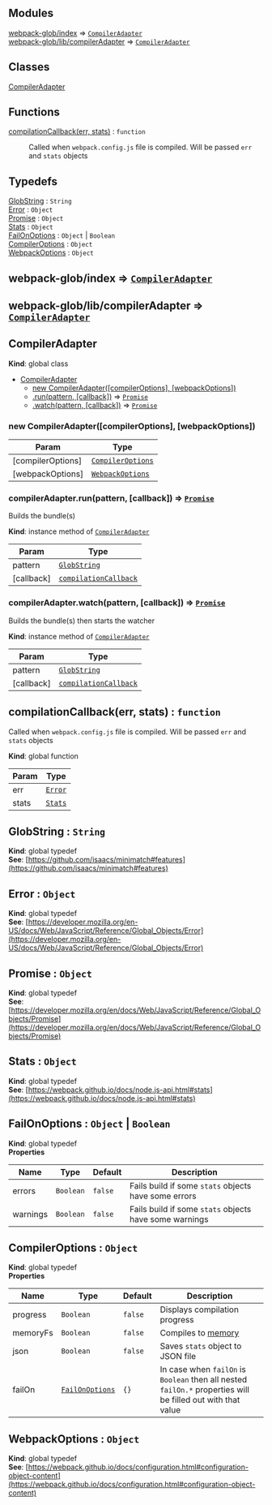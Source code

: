 ## Modules

<dl>
<dt><a href="#module_webpack-glob/index">webpack-glob/index</a> ⇒ <code><a href="#CompilerAdapter">CompilerAdapter</a></code></dt>
<dd></dd>
<dt><a href="#module_webpack-glob/lib/compilerAdapter">webpack-glob/lib/compilerAdapter</a> ⇒ <code><a href="#CompilerAdapter">CompilerAdapter</a></code></dt>
<dd></dd>
</dl>

## Classes

<dl>
<dt><a href="#CompilerAdapter">CompilerAdapter</a></dt>
<dd></dd>
</dl>

## Functions

<dl>
<dt><a href="#compilationCallback">compilationCallback(err, stats)</a> : <code>function</code></dt>
<dd><p>Called when <code>webpack.config.js</code> file is compiled. Will be passed <code>err</code> and <code>stats</code> objects</p>
</dd>
</dl>

## Typedefs

<dl>
<dt><a href="#GlobString">GlobString</a> : <code>String</code></dt>
<dd></dd>
<dt><a href="#Error">Error</a> : <code>Object</code></dt>
<dd></dd>
<dt><a href="#Promise">Promise</a> : <code>Object</code></dt>
<dd></dd>
<dt><a href="#Stats">Stats</a> : <code>Object</code></dt>
<dd></dd>
<dt><a href="#FailOnOptions">FailOnOptions</a> : <code>Object</code> | <code>Boolean</code></dt>
<dd></dd>
<dt><a href="#CompilerOptions">CompilerOptions</a> : <code>Object</code></dt>
<dd></dd>
<dt><a href="#WebpackOptions">WebpackOptions</a> : <code>Object</code></dt>
<dd></dd>
</dl>

<a name="module_webpack-glob/index"></a>
## webpack-glob/index ⇒ <code>[CompilerAdapter](#CompilerAdapter)</code>
<a name="module_webpack-glob/lib/compilerAdapter"></a>
## webpack-glob/lib/compilerAdapter ⇒ <code>[CompilerAdapter](#CompilerAdapter)</code>
<a name="CompilerAdapter"></a>
## CompilerAdapter
**Kind**: global class  

* [CompilerAdapter](#CompilerAdapter)
    * [new CompilerAdapter([compilerOptions], [webpackOptions])](#new_CompilerAdapter_new)
    * [.run(pattern, [callback])](#CompilerAdapter+run) ⇒ <code>[Promise](#Promise)</code>
    * [.watch(pattern, [callback])](#CompilerAdapter+watch) ⇒ <code>[Promise](#Promise)</code>

<a name="new_CompilerAdapter_new"></a>
### new CompilerAdapter([compilerOptions], [webpackOptions])

| Param | Type |
| --- | --- |
| [compilerOptions] | <code>[CompilerOptions](#CompilerOptions)</code> | 
| [webpackOptions] | <code>[WebpackOptions](#WebpackOptions)</code> | 

<a name="CompilerAdapter+run"></a>
### compilerAdapter.run(pattern, [callback]) ⇒ <code>[Promise](#Promise)</code>
Builds the bundle(s)

**Kind**: instance method of <code>[CompilerAdapter](#CompilerAdapter)</code>  

| Param | Type |
| --- | --- |
| pattern | <code>[GlobString](#GlobString)</code> | 
| [callback] | <code>[compilationCallback](#compilationCallback)</code> | 

<a name="CompilerAdapter+watch"></a>
### compilerAdapter.watch(pattern, [callback]) ⇒ <code>[Promise](#Promise)</code>
Builds the bundle(s) then starts the watcher

**Kind**: instance method of <code>[CompilerAdapter](#CompilerAdapter)</code>  

| Param | Type |
| --- | --- |
| pattern | <code>[GlobString](#GlobString)</code> | 
| [callback] | <code>[compilationCallback](#compilationCallback)</code> | 

<a name="compilationCallback"></a>
## compilationCallback(err, stats) : <code>function</code>
Called when `webpack.config.js` file is compiled. Will be passed `err` and `stats` objects

**Kind**: global function  

| Param | Type |
| --- | --- |
| err | <code>[Error](#Error)</code> | 
| stats | <code>[Stats](#Stats)</code> | 

<a name="GlobString"></a>
## GlobString : <code>String</code>
**Kind**: global typedef  
**See**: [https://github.com/isaacs/minimatch#features](https://github.com/isaacs/minimatch#features)  
<a name="Error"></a>
## Error : <code>Object</code>
**Kind**: global typedef  
**See**: [https://developer.mozilla.org/en-US/docs/Web/JavaScript/Reference/Global_Objects/Error](https://developer.mozilla.org/en-US/docs/Web/JavaScript/Reference/Global_Objects/Error)  
<a name="Promise"></a>
## Promise : <code>Object</code>
**Kind**: global typedef  
**See**: [https://developer.mozilla.org/en/docs/Web/JavaScript/Reference/Global_Objects/Promise](https://developer.mozilla.org/en/docs/Web/JavaScript/Reference/Global_Objects/Promise)  
<a name="Stats"></a>
## Stats : <code>Object</code>
**Kind**: global typedef  
**See**: [https://webpack.github.io/docs/node.js-api.html#stats](https://webpack.github.io/docs/node.js-api.html#stats)  
<a name="FailOnOptions"></a>
## FailOnOptions : <code>Object</code> &#124; <code>Boolean</code>
**Kind**: global typedef  
**Properties**

| Name | Type | Default | Description |
| --- | --- | --- | --- |
| errors | <code>Boolean</code> | <code>false</code> | Fails build if some `stats` objects have some errors |
| warnings | <code>Boolean</code> | <code>false</code> | Fails build if some `stats` objects have some warnings |

<a name="CompilerOptions"></a>
## CompilerOptions : <code>Object</code>
**Kind**: global typedef  
**Properties**

| Name | Type | Default | Description |
| --- | --- | --- | --- |
| progress | <code>Boolean</code> | <code>false</code> | Displays compilation progress |
| memoryFs | <code>Boolean</code> | <code>false</code> | Compiles to [memory](https://webpack.github.io/docs/node.js-api.html#compile-to-memory) |
| json | <code>Boolean</code> | <code>false</code> | Saves `stats` object to JSON file |
| failOn | <code>[FailOnOptions](#FailOnOptions)</code> | <code>{}</code> | In case when `failOn` is `Boolean` then all nested `failOn.*` properties will be filled out with that value |

<a name="WebpackOptions"></a>
## WebpackOptions : <code>Object</code>
**Kind**: global typedef  
**See**: [https://webpack.github.io/docs/configuration.html#configuration-object-content](https://webpack.github.io/docs/configuration.html#configuration-object-content)  
